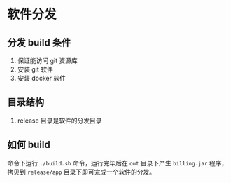# 软件分发

## 分发 build 条件

1. 保证能访问 git 资源库
2. 安装 git 软件
2. 安装 docker 软件

## 目录结构

1. release 目录是软件的分发目录

## 如何 build

命令下运行 `./build.sh` 命令，运行完毕后在 `out` 目录下产生 `billing.jar` 程序，拷贝到  `release/app` 目录下即可完成一个软件的分发。
